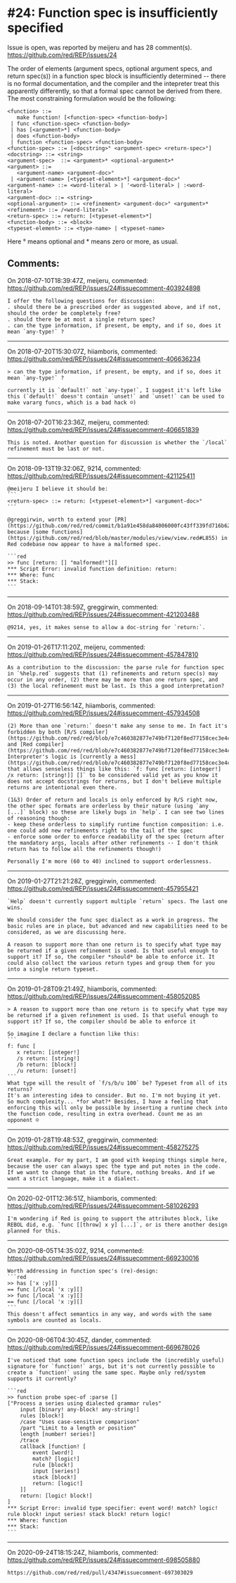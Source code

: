 
#24: Function spec is insufficiently specified
================================================================================
Issue is open, was reported by meijeru and has 28 comment(s).
<https://github.com/red/REP/issues/24>

The order of elements (argument specs, optional argument specs, and return spec(s)) in a function spec block is insufficiently determined -- there is no formal documentation, and the compiler and the intepreter treat this apparently differently, so that a formal spec cannot be derived from there.
The most constraining formulation would be the following:
```
<function> ::=
   make function! [<function-spec> <function-body>]
 | func <function-spec> <function-body>
 | has [<argument>*] <function-body>
 | does <function-body>
 | function <function-spec> <function-body>
<function-spec> ::= [<docstring>° <argument-spec> <return-spec>°]
<docstring> ::= <string>
<argument-spec>  ::= <argument>* <optional-argument>*
<argument> ::=
   <argument-name> <argument-doc>°
 | <argument-name> [<typeset-element>*] <argument-doc>°
<argument-name> ::= <word-literal > | '<word-literal> | :<word-literal>
<argument-doc> ::= <string>
<optional-argument> ::= <refinement> <argument-doc>° <argument>*
<refinement> ::= /<word-literal>
<return-spec> ::= return: [<typeset-element>*]
<function-body> ::= <block>
<typeset-element> ::= <type-name> | <typeset-name>
```
Here ° means optional and * means zero or more, as usual.


Comments:
--------------------------------------------------------------------------------

On 2018-07-10T18:39:47Z, meijeru, commented:
<https://github.com/red/REP/issues/24#issuecomment-403924898>

    I offer the following questions for discussion:
    . should there be a prescribed order as suggested above, and if not, should the order be completely free?
    . should there be at most a single return spec?
    . can the type information, if present, be empty, and if so, does it mean `any-type!` ?

--------------------------------------------------------------------------------

On 2018-07-20T15:30:07Z, hiiamboris, commented:
<https://github.com/red/REP/issues/24#issuecomment-406636234>

    > can the type information, if present, be empty, and if so, does it mean `any-type!` ?
    
    currently it is `default!` not `any-type!`, I suggest it's left like this (`default!` doesn't contain `unset!` and `unset!` can be used to make vararg funcs, which is a bad hack ☺)

--------------------------------------------------------------------------------

On 2018-07-20T16:23:36Z, meijeru, commented:
<https://github.com/red/REP/issues/24#issuecomment-406651839>

    This is noted. Another question for discussion is whether the `/local` refinement must be last or not.

--------------------------------------------------------------------------------

On 2018-09-13T19:32:06Z, 9214, commented:
<https://github.com/red/REP/issues/24#issuecomment-421125411>

    @meijeru I believe it should be:
    ```
    <return-spec> ::= return: [<typeset-element>*] <argument-doc>°
    ```
    
    @greggirwin, worth to extend your [PR](https://github.com/red/red/commit/b1a91e458da84006000fc43ff339fd716b624dae), because [some functions](https://github.com/red/red/blob/master/modules/view/view.red#L855) in Red codebase now appear to have a malformed spec.
    
    ```red
    >> func [return: [] "malformed!"][]
    *** Script Error: invalid function definition: return:
    *** Where: func
    *** Stack:  
    ```

--------------------------------------------------------------------------------

On 2018-09-14T01:38:59Z, greggirwin, commented:
<https://github.com/red/REP/issues/24#issuecomment-421203488>

    @9214, yes, it makes sense to allow a doc-string for `return:`.

--------------------------------------------------------------------------------

On 2019-01-26T17:11:20Z, meijeru, commented:
<https://github.com/red/REP/issues/24#issuecomment-457847810>

    As a contribution to the discussion: the parse rule for function spec in `%help.red` suggests that (1) refinements and return spec(s) may occur in any order, (2) there may be more than one return spec, and (3) the local refinement must be last. Is this a good interpretation?

--------------------------------------------------------------------------------

On 2019-01-27T16:56:14Z, hiiamboris, commented:
<https://github.com/red/REP/issues/24#issuecomment-457934508>

    (2) More than one `return:` doesn't make any sense to me. In fact it's forbidden by both [R/S compiler](https://github.com/red/red/blob/e7c460382877e749bf7120f8ed77158cec3e4c9c/system/compiler.r#L1267) and [Red compiler](https://github.com/red/red/blob/e7c460382877e749bf7120f8ed77158cec3e4c9c/compiler.r#L1267). Interpreter's logic is [currently a mess](https://github.com/red/red/blob/e7c460382877e749bf7120f8ed77158cec3e4c9c/runtime/datatypes/function.reds#L785) that allows senseless things like this: `f: func [return: [integer!] /x return: [string!]] []` to be considered valid yet as you know it does not accept docstrings for returns, but I don't believe multiple returns are intentional even there.
    
    (1&3) Order of return and locals is only enforced by R/S right now, the other spec formats are orderless by their nature (using `any [...]` block) so these are likely bugs in `help`. I can see two lines of reasoning though:
    - keep these orderless to simplify runtime function composition: i.e. one could add new refinements right to the tail of the spec
    - enforce some order to enforce readability of the spec (return after the mandatory args, locals after other refinements -- I don't think return has to follow all the refinements though!)
    
    Personally I'm more (60 to 40) inclined to support orderlessness.

--------------------------------------------------------------------------------

On 2019-01-27T21:21:28Z, greggirwin, commented:
<https://github.com/red/REP/issues/24#issuecomment-457955421>

    `Help` doesn't currently support multiple `return` specs. The last one wins. 
    
    We should consider the func spec dialect as a work in progress. The basic rules are in place, but advanced and new capabilities need to be considered, as we are discussing here.
    
    A reason to support more than one return is to specify what type may be returned if a given refinement is used. Is that useful enough to support it? If so, the compiler *should* be able to enforce it. It could also collect the various return types and group them for you into a single return typeset.

--------------------------------------------------------------------------------

On 2019-01-28T09:21:49Z, hiiamboris, commented:
<https://github.com/red/REP/issues/24#issuecomment-458052085>

    > A reason to support more than one return is to specify what type may be returned if a given refinement is used. Is that useful enough to support it? If so, the compiler should be able to enforce it
    
    So imagine I declare a function like this:
    ```
    f: func [
       x return: [integer!]
       /s return: [string!]
       /b return: [block!]
       /u return: [unset!]
    ```
    What type will the result of `f/s/b/u 100` be? Typeset from all of its returns?
    It's an interesting idea to consider. But no. I'm not buying it yet. So much complexity... *for what?* Besides, I have a feeling that enforcing this will only be possible by inserting a runtime check into the function code, resulting in extra overhead. Count me as an opponent ☺

--------------------------------------------------------------------------------

On 2019-01-28T19:48:53Z, greggirwin, commented:
<https://github.com/red/REP/issues/24#issuecomment-458275275>

    Great example. For my part, I am good with keeping things simple here, because the user can always spec the type and put notes in the code. If we want to change that in the future, nothing breaks. And if we want a strict language, make it a dialect.

--------------------------------------------------------------------------------

On 2020-02-01T12:36:51Z, hiiamboris, commented:
<https://github.com/red/REP/issues/24#issuecomment-581026293>

    I'm wondering if Red is going to support the attributes block, like REBOL did, e.g. `func [[throw] x y] [...]`, or is there another design planned for this.

--------------------------------------------------------------------------------

On 2020-08-05T14:35:02Z, 9214, commented:
<https://github.com/red/REP/issues/24#issuecomment-669230016>

    Worth addressing in function spec's (re)-design:
    ```red
    >> has ['x :y][]
    == func [/local 'x :y][]
    >> func [/local 'x :y][]
    == func [/local 'x :y][]
    ```
    This doesn't affect semantics in any way, and words with the same symbols are counted as locals.

--------------------------------------------------------------------------------

On 2020-08-06T04:30:45Z, dander, commented:
<https://github.com/red/REP/issues/24#issuecomment-669678026>

    I've noticed that some function specs include the (incredibly useful) signature for `function!` args, but it's not currently possible to create a `function!` using the same spec. Maybe only red/system supports it currently?
    
    ```red
    >> function probe spec-of :parse []
    ["Process a series using dialected grammar rules" 
        input [binary! any-block! any-string!] 
        rules [block!] 
        /case "Uses case-sensitive comparison" 
        /part "Limit to a length or position" 
        length [number! series!] 
        /trace 
        callback [function! [
            event [word!] 
            match? [logic!] 
            rule [block!] 
            input [series!] 
            stack [block!] 
            return: [logic!]
        ]] 
        return: [logic! block!]
    ]
    *** Script Error: invalid type specifier: event word! match? logic! rule block! input series! stack block! return logic!
    *** Where: function
    *** Stack:  
    ```

--------------------------------------------------------------------------------

On 2020-09-24T18:15:24Z, hiiamboris, commented:
<https://github.com/red/REP/issues/24#issuecomment-698505880>

    https://github.com/red/red/pull/4347#issuecomment-697303029

